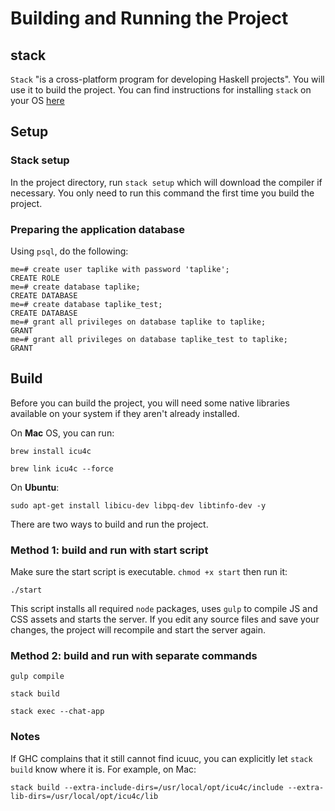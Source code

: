 # Building and Running the Project

## stack

`Stack` "is a cross-platform program for developing Haskell projects". You will use it to build the
project. You can find instructions for installing `stack` on your OS [here](http://docs.haskellstack.org/en/stable/README.html)

## Setup

### Stack setup

In the project directory, run `stack setup` which will download the compiler if necessary. You only need to run this command the first time you build the project.

### Preparing the application database

Using `psql`, do the following:

```
me=# create user taplike with password 'taplike';
CREATE ROLE
me=# create database taplike;
CREATE DATABASE
me=# create database taplike_test;
CREATE DATABASE
me=# grant all privileges on database taplike to taplike;
GRANT
me=# grant all privileges on database taplike_test to taplike;
GRANT
```



## Build

Before you can build the project, you will need some native libraries available on your system if they aren't already installed.

On **Mac** OS, you can run:

`brew install icu4c`

`brew link icu4c --force`

On **Ubuntu**:

`sudo apt-get install libicu-dev libpq-dev libtinfo-dev -y`

There are two ways to build and run the project.

### Method 1: build and run with start script

Make sure the start script is executable. `chmod +x start` then run it:

`./start`

This script installs all required `node` packages, uses `gulp` to compile JS and CSS assets and starts the server. If you edit any source files and save your changes, the project will recompile and start the server again.

### Method 2: build and run with separate commands

`gulp compile`

`stack build`

`stack exec --chat-app`

### Notes

If GHC complains that it still cannot find icuuc, you can explicitly let `stack build` know where it is. For example, on Mac:

`stack build --extra-include-dirs=/usr/local/opt/icu4c/include --extra-lib-dirs=/usr/local/opt/icu4c/lib`
